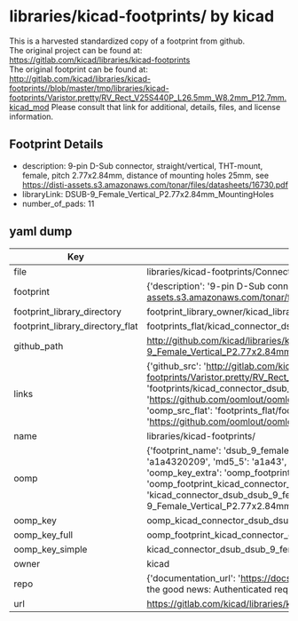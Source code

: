 # libraries/kicad-footprints/ by kicad  
This is a harvested standardized copy of a footprint from github.  
The original project can be found at:  
https://gitlab.com/kicad/libraries/kicad-footprints  
The original footprint can be found at:
http://gitlab.com/kicad/libraries/kicad-footprints//blob/master/tmp/libraries/kicad-footprints/Varistor.pretty/RV_Rect_V25S440P_L26.5mm_W8.2mm_P12.7mm.kicad_mod
Please consult that link for additional, details, files, and license information.  
## Footprint Details
* description: 9-pin D-Sub connector, straight/vertical, THT-mount, female, pitch 2.77x2.84mm, distance of mounting holes 25mm, see https://disti-assets.s3.amazonaws.com/tonar/files/datasheets/16730.pdf  
* libraryLink: DSUB-9_Female_Vertical_P2.77x2.84mm_MountingHoles  
* number_of_pads: 11  
## yaml dump  
| Key | Value |  
| --- | --- |  
| file | libraries/kicad-footprints/Connector_Dsub.pretty/DSUB-9_Female_Vertical_P2.77x2.84mm_MountingHoles.kicad_mod |  
| footprint | {'description': '9-pin D-Sub connector, straight/vertical, THT-mount, female, pitch 2.77x2.84mm, distance of mounting holes 25mm, see https://disti-assets.s3.amazonaws.com/tonar/files/datasheets/16730.pdf', 'libraryLink': 'DSUB-9_Female_Vertical_P2.77x2.84mm_MountingHoles', 'number_of_pads': 11} |  
| footprint_library_directory | footprint_library_owner/kicad_libraries/kicad-footprints/ |  
| footprint_library_directory_flat | footprints_flat/kicad_connector_dsub_dsub_9_female_vertical_p2_77x2_84mm_mountingholes/working |  
| github_path | http://github.com/kicad/libraries/kicad-footprints//blob/master/tmp/libraries/kicad-footprints/Connector_Dsub.pretty/DSUB-9_Female_Vertical_P2.77x2.84mm_MountingHoles.kicad_mod |  
| links | {'github_src': 'http://gitlab.com/kicad/libraries/kicad-footprints//blob/master/tmp/libraries/kicad-footprints/Varistor.pretty/RV_Rect_V25S440P_L26.5mm_W8.2mm_P12.7mm.kicad_mod', 'github_src_repo': 'https://gitlab.com/kicad/libraries/kicad-footprints', 'oomp_bot': 'footprints/kicad_connector_dsub_dsub_9_female_vertical_p2_77x2_84mm_mountingholes/working', 'oomp_bot_github': 'https://github.com/oomlout/oomlout_oomp_footprint_bot/tree/main/footprints/kicad_connector_dsub_dsub_9_female_vertical_p2_77x2_84mm_mountingholes/working', 'oomp_src_flat': 'footprints_flat/footprints_flat/kicad_connector_dsub_dsub_9_female_vertical_p2_77x2_84mm_mountingholes/working', 'oomp_src_flat_github': 'https://github.com/oomlout/oomlout_oomp_footprint_src/tree/main/footprints_flat/kicad_connector_dsub_dsub_9_female_vertical_p2_77x2_84mm_mountingholes/working'} |  
| name | libraries/kicad-footprints/ |  
| oomp | {'footprint_name': 'dsub_9_female_vertical_p2_77x2_84mm_mountingholes', 'library_name': 'connector_dsub', 'md5': 'a1a4320209204fb6523a909d2cab5de4', 'md5_10': 'a1a4320209', 'md5_5': 'a1a43', 'md5_6': 'a1a432', 'oomp_key': 'oomp_kicad_connector_dsub_dsub_9_female_vertical_p2_77x2_84mm_mountingholes', 'oomp_key_extra': 'oomp_footprint_kicad_connector_dsub_dsub_9_female_vertical_p2_77x2_84mm_mountingholes', 'oomp_key_full': 'oomp_footprint_kicad_connector_dsub_dsub_9_female_vertical_p2_77x2_84mm_mountingholes_a1a432', 'oomp_key_simple': 'kicad_connector_dsub_dsub_9_female_vertical_p2_77x2_84mm_mountingholes', 'original_filename': 'libraries/kicad-footprints/Connector_Dsub.pretty/DSUB-9_Female_Vertical_P2.77x2.84mm_MountingHoles.kicad_mod', 'owner_name': 'kicad'} |  
| oomp_key | oomp_kicad_connector_dsub_dsub_9_female_vertical_p2_77x2_84mm_mountingholes |  
| oomp_key_full | oomp_footprint_kicad_connector_dsub_dsub_9_female_vertical_p2_77x2_84mm_mountingholes |  
| oomp_key_simple | kicad_connector_dsub_dsub_9_female_vertical_p2_77x2_84mm_mountingholes |  
| owner | kicad |  
| repo | {'documentation_url': 'https://docs.github.com/rest/overview/resources-in-the-rest-api#rate-limiting', 'message': "API rate limit exceeded for 84.66.173.59. (But here's the good news: Authenticated requests get a higher rate limit. Check out the documentation for more details.)"} |  
| url | https://gitlab.com/kicad/libraries/kicad-footprints |  

